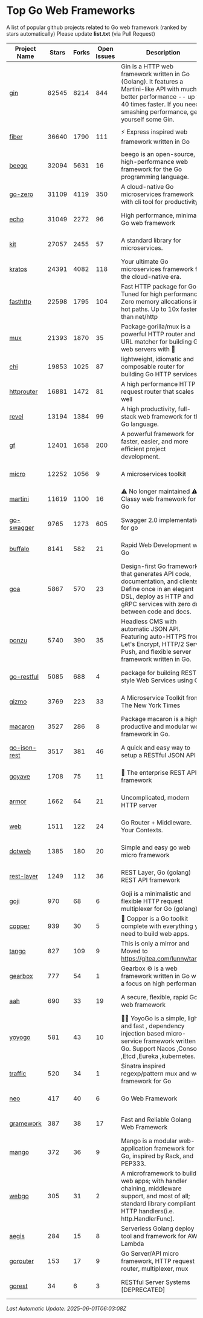 # Top Go Web Frameworks
A list of popular github projects related to Go web framework (ranked by stars automatically)
Please update **list.txt** (via Pull Request)

| Project Name | Stars | Forks | Open Issues | Description | Last Commit |
| ------------ | ----- | ----- | ----------- | ----------- | ----------- |
| [gin](https://github.com/gin-gonic/gin) | 82545 | 8214 | 844 | Gin is a HTTP web framework written in Go (Golang). It features a Martini-like API with much better performance -- up to 40 times faster. If you need smashing performance, get yourself some Gin. | 2025-05-31 00:41:13 |
| [fiber](https://github.com/gofiber/fiber) | 36640 | 1790 | 111 | ⚡️ Express inspired web framework written in Go | 2025-05-30 05:36:40 |
| [beego](https://github.com/beego/beego) | 32094 | 5631 | 16 | beego is an open-source, high-performance web framework for the Go programming language. | 2025-05-26 16:18:52 |
| [go-zero](https://github.com/zeromicro/go-zero) | 31109 | 4119 | 350 | A cloud-native Go microservices framework with cli tool for productivity. | 2025-05-28 03:32:57 |
| [echo](https://github.com/labstack/echo) | 31049 | 2272 | 96 | High performance, minimalist Go web framework | 2025-05-22 11:18:29 |
| [kit](https://github.com/go-kit/kit) | 27057 | 2455 | 57 | A standard library for microservices. | 2024-03-13 13:42:15 |
| [kratos](https://github.com/go-kratos/kratos) | 24391 | 4082 | 118 | Your ultimate Go microservices framework for the cloud-native era. | 2025-05-27 15:29:16 |
| [fasthttp](https://github.com/valyala/fasthttp) | 22598 | 1795 | 104 | Fast HTTP package for Go. Tuned for high performance. Zero memory allocations in hot paths. Up to 10x faster than net/http | 2025-05-24 03:20:08 |
| [mux](https://github.com/gorilla/mux) | 21393 | 1870 | 35 | Package gorilla/mux is a powerful HTTP router and URL matcher for building Go web servers with 🦍 | 2024-06-19 23:50:04 |
| [chi](https://github.com/go-chi/chi) | 19853 | 1025 | 87 | lightweight, idiomatic and composable router for building Go HTTP services | 2025-02-18 09:00:55 |
| [httprouter](https://github.com/julienschmidt/httprouter) | 16881 | 1472 | 81 | A high performance HTTP request router that scales well | 2024-01-30 10:56:56 |
| [revel](https://github.com/revel/revel) | 13194 | 1384 | 99 | A high productivity, full-stack web framework for the Go language. | 2022-04-12 20:53:30 |
| [gf](https://github.com/gogf/gf) | 12401 | 1658 | 200 | A powerful framework for faster, easier, and more efficient project development. | 2025-05-07 11:06:00 |
| [micro](https://github.com/micro/micro) | 12252 | 1056 | 9 | A microservices toolkit | 2025-05-28 22:27:47 |
| [martini](https://github.com/go-martini/martini) | 11619 | 1100 | 16 | ⚠️ No longer maintained ⚠️  Classy web framework for Go | 2017-01-21 21:58:54 |
| [go-swagger](https://github.com/go-swagger/go-swagger) | 9765 | 1273 | 605 | Swagger 2.0 implementation for go | 2025-05-07 07:39:31 |
| [buffalo](https://github.com/gobuffalo/buffalo) | 8141 | 582 | 21 | Rapid Web Development w/ Go | 2025-05-19 20:53:16 |
| [goa](https://github.com/goadesign/goa) | 5867 | 570 | 23 | Design-first Go framework that generates API code, documentation, and clients. Define once in an elegant DSL, deploy as HTTP and gRPC services with zero drift between code and docs. | 2025-05-26 17:55:35 |
| [ponzu](https://github.com/ponzu-cms/ponzu) | 5740 | 390 | 35 | Headless CMS with automatic JSON API. Featuring auto-HTTPS from Let's Encrypt, HTTP/2 Server Push, and flexible server framework written in Go. | 2020-01-02 00:14:32 |
| [go-restful](https://github.com/emicklei/go-restful) | 5085 | 688 | 4 | package for building REST-style Web Services using Go | 2025-03-11 11:17:39 |
| [gizmo](https://github.com/nytimes/gizmo) | 3769 | 223 | 33 | A Microservice Toolkit from The New York Times | 2021-04-30 15:27:05 |
| [macaron](https://github.com/go-macaron/macaron) | 3527 | 286 | 8 | Package macaron is a high productive and modular web framework in Go. | 2025-05-12 18:43:50 |
| [go-json-rest](https://github.com/ant0ine/go-json-rest) | 3517 | 381 | 46 | A quick and easy way to setup a RESTful JSON API | 2017-09-13 04:12:08 |
| [goyave](https://github.com/go-goyave/goyave) | 1708 | 75 | 11 | 🍐 The enterprise REST API framework | 2025-05-21 09:09:12 |
| [armor](https://github.com/labstack/armor) | 1662 | 64 | 21 | Uncomplicated, modern HTTP server | 2019-08-03 18:10:09 |
| [web](https://github.com/gocraft/web) | 1511 | 122 | 24 | Go Router + Middleware. Your Contexts. | 2019-02-07 15:06:52 |
| [dotweb](https://github.com/devfeel/dotweb) | 1385 | 180 | 20 | Simple and easy go web micro framework | 2023-12-13 02:13:17 |
| [rest-layer](https://github.com/rs/rest-layer) | 1249 | 112 | 36 | REST Layer, Go (golang) REST API framework | 2021-09-30 23:58:01 |
| [goji](https://github.com/goji/goji) | 970 | 68 | 6 | Goji is a minimalistic and flexible HTTP request multiplexer for Go (golang) | 2019-01-26 23:58:29 |
| [copper](https://github.com/gocopper/copper) | 939 | 30 | 5 | 🚀‏‏‎    ‎‏‏‎‏‏‎‎‎‎‎‎Copper is a Go toolkit complete with everything you need to build web apps. | 2025-05-05 20:25:15 |
| [tango](https://github.com/lunny/tango) | 827 | 109 | 9 | This is only a mirror and Moved to https://gitea.com/lunny/tango | 2019-05-17 03:31:10 |
| [gearbox](https://github.com/gogearbox/gearbox) | 777 | 54 | 1 | Gearbox :gear: is a web framework written in Go with a focus on high performance | 2022-09-21 00:20:37 |
| [aah](https://github.com/go-aah/aah) | 690 | 33 | 19 | A secure, flexible, rapid Go web framework | 2020-09-02 02:31:20 |
| [yoyogo](https://github.com/yoyofx/yoyogo) | 581 | 43 | 10 | 🦄🌈 YoyoGo is a simple, light and fast , dependency injection based micro-service framework written in Go. Support Nacos ,Consoul ,Etcd ,Eureka ,kubernetes. | 2024-02-07 09:13:19 |
| [traffic](https://github.com/gravityblast/traffic) | 520 | 34 | 1 | Sinatra inspired regexp/pattern mux and web framework for Go | 2015-11-26 21:31:07 |
| [neo](https://github.com/ivpusic/neo) | 417 | 40 | 6 | Go Web Framework | 2017-08-14 23:54:31 |
| [gramework](https://github.com/gramework/gramework) | 387 | 38 | 17 | Fast and Reliable Golang Web Framework | 2023-10-27 14:01:05 |
| [mango](https://github.com/paulbellamy/mango) | 372 | 36 | 9 | Mango is a modular web-application framework for Go, inspired by Rack, and PEP333. | 2017-10-17 08:18:43 |
| [webgo](https://github.com/naughtygopher/webgo) | 305 | 31 | 2 | A microframework to build web apps; with handler chaining, middleware support, and most of all; standard library compliant HTTP handlers(i.e. http.HandlerFunc). | 2024-10-20 08:43:36 |
| [aegis](https://github.com/tmaiaroto/aegis) | 284 | 15 | 8 | Serverless Golang deploy tool and framework for AWS Lambda | 2019-07-28 17:59:41 |
| [gorouter](https://github.com/vardius/gorouter) | 153 | 17 | 9 | Go Server/API micro framework, HTTP request router, multiplexer, mux | 2024-09-05 02:45:54 |
| [gorest](https://github.com/tideland/gorest) | 34 | 6 | 3 | RESTful Server Systems [DEPRECATED] | 2017-11-10 13:00:37 |

*Last Automatic Update: 2025-06-01T06:03:08Z*